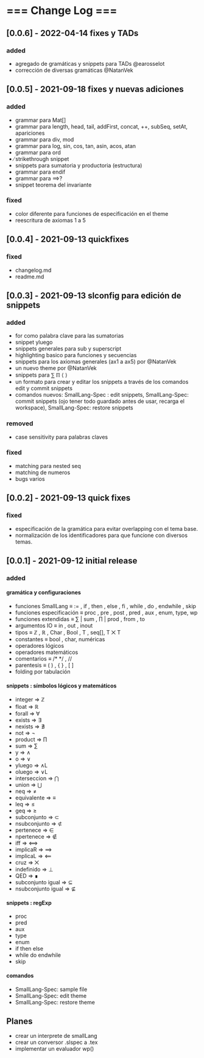 # === Change Log === #
## [0.0.6] - 2022-04-14 fixes y TADs
### added ###
- agregado de gramáticas y snippets para TADs @earosselot
- corrección de diversas gramáticas @NatanVek


## [0.0.5] - 2021-09-18 fixes y nuevas adiciones
### added ###
- grammar para Mat[]
- grammar para length, head, tail, addFirst, concat, ++, subSeq, setAt, apariciones
- grammar para div, mod
- grammar para log, sin, cos, tan, asin, acos, atan
- grammar para ord
- ̸strikethrough  snippet
- snippets para sumatoria y productoria (estructura)
- grammar para endif
- grammar para ⟹?
- snippet teorema del invariante

### fixed ###
- color diferente para funciones de especificación en el theme
- reescritura de axiomas 1 a 5

## [0.0.4] - 2021-09-13 quickfixes
### fixed ###
- changelog.md
- readme.md

## [0.0.3] - 2021-09-13 slconfig para edición de snippets
### added ###
- for como palabra clave para las sumatorias
- snippet yluego
- snippets generales para sub y superscript
- highlighting basico para funciones y secuencias
- snippets para los axiomas generales (ax1 a ax5) por @NatanVek
- un nuevo theme por @NatanVek
- snippets para ⅀ ℿ ⟨ ⟩
- un formato para crear y editar los snippets  a través de los comandos edit y commit snippets 
- comandos nuevos: SmallLang-Spec : edit snippets, SmallLang-Spec: commit snippets (ojo tener todo guardado antes de usar, recarga el workspace), SmallLang-Spec: restore snippets

### removed ###
- case sensitivity para palabras claves

### fixed ###
- matching para nested seq
- matching de numeros
- bugs varios

## [0.0.2] - 2021-09-13 quick fixes
### fixed ###
- especificación de la gramática para evitar overlapping con el tema base.
- normalización de los identificadores para que funcione con diversos temas.

## [0.0.1] - 2021-09-12 initial release 
### added ###
#### gramática y configuraciones

- funciones SmallLang ≡ := , if , then , else , fi , while , do , endwhile , skip 
- funciones especificación ≡ proc ,  pre , post , pred , aux , enum, type, wp
- funciones extendidas ≡ ∑ | sum , ∏ | prod , from , to
- argumentos IO ≡  in , out , inout
- tipos ≡ ℤ , ℝ , Char , Bool , T , seq[], T ⨉ T
- constantes ≡ bool , char, numéricas
- operadores lógicos
- operadores matemáticos
- comentarios ≡ /*  */ , //
- parentesis ≡ ( ) , { } , [ ]
- folding por tabulación

#### snippets : símbolos lógicos y matemáticos

- integer       =>   ℤ
- float         =>   ℝ
- forall        =>   ∀
- exists        =>   ∃
- nexists       =>   ∄
- not           =>   ¬
- product       =>   ∏
- sum           =>   ∑
- y             =>   ∧
- o             =>   ∨
- yluego        =>   ∧L
- oluego        =>   ∨L
- interseccion  =>   ⋂
- union         =>   ⋃
- neq           =>   ≠
- equivalente   =>   ≡
- leq           =>   ≤ 
- geq           =>   ≥
- subconjunto   =>   ⊂
- nsubconjunto  =>   ⊄
- pertenece     =>   ∈
- npertenece    =>   ∉
- iff           =>   ⟺
- implicaR      =>   ⟹
- implicaL      =>   ⟸
- cruz          =>   ⨉
- indefinido    =>   ⊥
- QED           =>   ∎
- subconjunto igual  =>  ⊆ 
- nsubconjunto igual =>  ⊈

#### snippets : regExp

- proc
- pred
- aux
- type
- enum
- if then else
- while do endwhile
- skip 

#### comandos

- SmallLang-Spec: sample file 
- SmallLang-Spec: edit theme 
- SmallLang-Spec: restore theme 
      
## Planes 
- crear un interprete de smallLang
- crear un conversor .slspec a .tex
- implementar un evaluador wp()
